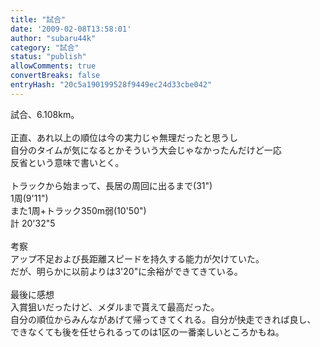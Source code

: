 ```yaml
---
title: "試合"
date: '2009-02-08T13:58:01'
author: "subaru44k"
category: "試合"
status: "publish"
allowComments: true
convertBreaks: false
entryHash: "20c5a190199528f9449ec24d33cbe042"
---
```

試合、6.108km。<br>
<br>
正直、あれ以上の順位は今の実力じゃ無理だったと思うし<br>
自分のタイムが気になるとかそういう大会じゃなかったんだけど一応<br>
反省という意味で書いとく。<br>
<br>
トラックから始まって、長居の周回に出るまで(31")<br>
1周(9'11")<br>
また1周+トラック350m弱(10'50")<br>
計 20'32"5<br>
<br>
考察<br>
アップ不足および長距離スピードを持久する能力が欠けていた。<br>
だが、明らかに以前よりは3'20"に余裕ができてきている。<br>
<br>
最後に感想<br>
入賞狙いだったけど、メダルまで貰えて最高だった。<br>
自分の順位からみんながあげて帰ってきてくれる。自分が快走できれば良し、<br>
できなくても後を任せられるってのは1区の一番楽しいところかもね。
